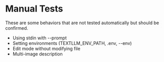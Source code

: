 # Manual Tests

These are some behaviors that are not tested automatically but should be confirmed.

- Using stdin with --prompt
- Setting environments (TEXTLLM_ENV_PATH, .env, --env)
- Edit mode without modifying file
- Multi-image description